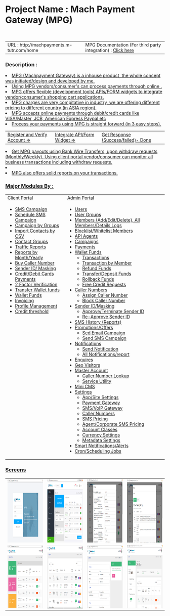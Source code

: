 <h1>Project Name : Mach Payment Gateway (MPG) </h1><br>
<table class="table table-striped">
<tr>
<td>
URL : http://machpayments.m-tutr.com/home 
</td>

<td>
 MPG Documentation (For third party integration) : <a href="https://github.com/saidasoft/v-dragon/blob/master/API-Document_MPayments.docx">Click here</a>
</td>
</tr>
</table>

<h3>Description :</h3>
<u>
<li>MPG (Machpayment Gateway) is a inhouse product, the whole concept was initiated/design 
and developed by me. </li>

<li>Using MPG vendors/consumer's can process payments through online .</li>
<li>MPG offers flexible (development tools) APIs/FORM widgets to integrate vendor/consumer's shopping cart applications. </li>
<li>MPG charges are very compitative in industry, we are offering different pricing to different country (in ASIA region).</li>
<li>MPG accepts online payments through debit/credit cards like VISA/Master, JCB, American Express,Paypal etc  </li>
<li>Process your payments using MPG is straight forward (in 3 easy steps).
    <table>
	<tr>
	 <td>Register and Verify Account => </td>
	 <td>Integrate API/Form Widget => </td>
	 <td>Get Response (Success/failed)- Done </td>
	 </tr>
	</table>
</li>
<li> Get MPG payouts using Bank Wire Transfers, upon withdraw requests (Monthly/Weekly).
Using client portal vendor/consumer can monitor all business transactions including withdraw requests.</li>
<li>
<li>
 MPG also offers solid reports on your transactions.
</li>

 
</ul>

<h3>Major Modules By : </h3>
<table class="table table-striped" width="100%">
<tr>
 <td>Client Portal</td>
 <td>Admin Portal</td>
</tr>

<tr>
<td style="vertical-align:top">
 
<ul>
 <li>SMS Campaign</li>
 <li>Schedule SMS Campaign</li>
 <li>Campaign by Groups</li>
 <li>Import Contacts by CSV</li>
 <li>Contact Groups</li>
 <li>Traffic Reports</li>
 <li>Reports by Month/Yearly</li>
 <li>Buy Caller Number</li>
 <li>Sender ID/ Masking </li>
 <li>Credit/Debit Cards Payments</li>
 <li>2 Factor Verification</li>
 <li>Transfer Wallet funds</li>
 <li>Wallet Funds</li>
 <li>Invoicing</li>
 <li>Profile Management</li>
 <li>Credit threshold </li>
</ul>
</td>
 
<td>
<ul>
 <li>Users</li>
 <li>User Groups</li>
 <li>Members (Add/Edit/Delete), All Members/Details Logs </li>
 <li>Blocklist/Whitelist Members</li>
 <li>API Agents</li>
 <li>Campaigns </li>
 <li>Payments</li>
 <li>
   Wallet Funds
   <ul>
   <li>Transactions</li>
   <li>Transaction by Member</li>
   <li>Refund Funds</li>
   <li>Transfer/Deposit Funds</li>
   <li>Rollback Funds</li>
   <li>Free Credit Requests</li>
   </ul>
 </li>
 <li>
   Caller Numbers
   <ul>
   <li>Assign Caller Number</li>
   <li>Block Caller Number</li>
   </ul>
 </li>
 <li>
   Sender ID/Masking
   <ul>
   <li>Approve/Terminate Sender ID</li>
   <li>Re-Approve Sender ID</li>
   </ul>
 </li>
 <li>SMS History (Reports)</li>
 <li>
   Promotions/Offers
   <ul>
   <li>Sed Email Campaign </li>
   <li>Send SMS Campaign</li>
   </ul>
 </li>
 <li>
   Notifications
   <ul>
   <li>Send Notification</li>
   <li>All Notifications/report</li>
   </ul>
 </li>
 <li>Enquires</li>
 <li>Geo Visitors</li>
 <li>
   Master Account
   <ul>
   <li>Caller Number Lookup</li>
   <li>Service Utility</li>
   </ul>
 </li>
 <li>Mini CMS</li>
 <li>
   Settings
   <ul>
   <li>App/Site Settings</li>
   <li>Payment Gateway</li>
   <li>SMS/VoIP Gateway</li>
   <li>Caller Numbers</li>
   <li>SMS Pricing</li>
   <li>Agent/Corporate SMS Pricing</li>
   <li>Account Classes</li>
   <li>Currency Settings</li>
   <li>Metadata Settings</li>

   </ul>
 </li>
 <li>Smart Notifications/Alerts</li>
 <li>Cron/Scheduling Jobs</li>
</ul>
</td>
</tr>
</table>
 
<h3>Screens</h3>
 <table>
 <tr>
 <td>
 <img src="images/agent-login.png" alt="client login" width="200" height="200"/>
 </td>
 <td>
 <img src="images/agent-dashboard.png" alt="client dashboard" width="200" height="200"/>
 </td>
  <td>
 <img src="images/agent-form.png" alt="client form" width="200" height="200"/>
 </td>
 <td>
 <img src="images/agent-api.png" alt="client api" width="200" height="200"/>
 </td>
 </tr>

  <tr>
 <td>
 <img src="images/admin-dashboard.png" alt="admin dashboard" width="200" height="200"/>
 </td>
 <td>
 <img src="images/admin-agents.png" alt="api agents" width="200" height="200"/>
 </td>
  <td>
 <img src="images/admin-settings.png" alt="admin settings" width="200" height="200"/>
 </td>
 <td>
 <img src="images/admin-agent-details.png" alt="client details" width="200" height="200"/>
 </td>
 </tr>
 
 </table>
